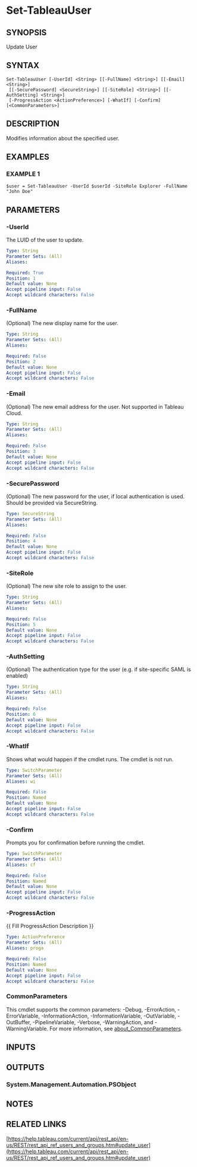 # Set-TableauUser

## SYNOPSIS
Update User

## SYNTAX

```
Set-TableauUser [-UserId] <String> [[-FullName] <String>] [[-Email] <String>]
 [[-SecurePassword] <SecureString>] [[-SiteRole] <String>] [[-AuthSetting] <String>]
 [-ProgressAction <ActionPreference>] [-WhatIf] [-Confirm] [<CommonParameters>]
```

## DESCRIPTION
Modifies information about the specified user.

## EXAMPLES

### EXAMPLE 1
```
$user = Set-TableauUser -UserId $userId -SiteRole Explorer -FullName "John Doe"
```

## PARAMETERS

### -UserId
The LUID of the user to update.

```yaml
Type: String
Parameter Sets: (All)
Aliases:

Required: True
Position: 1
Default value: None
Accept pipeline input: False
Accept wildcard characters: False
```

### -FullName
(Optional) The new display name for the user.

```yaml
Type: String
Parameter Sets: (All)
Aliases:

Required: False
Position: 2
Default value: None
Accept pipeline input: False
Accept wildcard characters: False
```

### -Email
(Optional) The new email address for the user.
Not supported in Tableau Cloud.

```yaml
Type: String
Parameter Sets: (All)
Aliases:

Required: False
Position: 3
Default value: None
Accept pipeline input: False
Accept wildcard characters: False
```

### -SecurePassword
(Optional) The new password for the user, if local authentication is used.
Should be provided via SecureString.

```yaml
Type: SecureString
Parameter Sets: (All)
Aliases:

Required: False
Position: 4
Default value: None
Accept pipeline input: False
Accept wildcard characters: False
```

### -SiteRole
(Optional) The new site role to assign to the user.

```yaml
Type: String
Parameter Sets: (All)
Aliases:

Required: False
Position: 5
Default value: None
Accept pipeline input: False
Accept wildcard characters: False
```

### -AuthSetting
(Optional) The authentication type for the user (e.g.
if site-specific SAML is enabled)

```yaml
Type: String
Parameter Sets: (All)
Aliases:

Required: False
Position: 6
Default value: None
Accept pipeline input: False
Accept wildcard characters: False
```

### -WhatIf
Shows what would happen if the cmdlet runs.
The cmdlet is not run.

```yaml
Type: SwitchParameter
Parameter Sets: (All)
Aliases: wi

Required: False
Position: Named
Default value: None
Accept pipeline input: False
Accept wildcard characters: False
```

### -Confirm
Prompts you for confirmation before running the cmdlet.

```yaml
Type: SwitchParameter
Parameter Sets: (All)
Aliases: cf

Required: False
Position: Named
Default value: None
Accept pipeline input: False
Accept wildcard characters: False
```

### -ProgressAction
{{ Fill ProgressAction Description }}

```yaml
Type: ActionPreference
Parameter Sets: (All)
Aliases: proga

Required: False
Position: Named
Default value: None
Accept pipeline input: False
Accept wildcard characters: False
```

### CommonParameters
This cmdlet supports the common parameters: -Debug, -ErrorAction, -ErrorVariable, -InformationAction, -InformationVariable, -OutVariable, -OutBuffer, -PipelineVariable, -Verbose, -WarningAction, and -WarningVariable. For more information, see [about_CommonParameters](http://go.microsoft.com/fwlink/?LinkID=113216).

## INPUTS

## OUTPUTS

### System.Management.Automation.PSObject
## NOTES

## RELATED LINKS

[https://help.tableau.com/current/api/rest_api/en-us/REST/rest_api_ref_users_and_groups.htm#update_user](https://help.tableau.com/current/api/rest_api/en-us/REST/rest_api_ref_users_and_groups.htm#update_user)

